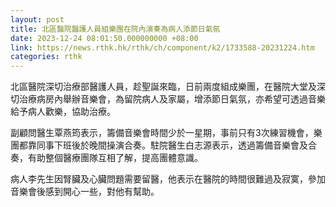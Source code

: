 ```yaml
---
layout: post
title: 北區醫院醫護人員組樂團在院內演奏為病人添節日氣氛
date: 2023-12-24 08:01:50.000000000 +08:00
link: https://news.rthk.hk/rthk/ch/component/k2/1733588-20231224.htm
categories: rthk
---
```


北區醫院深切治療部醫護人員，趁聖誕來臨，日前兩度組成樂團，在醫院大堂及深切治療病房內舉辦音樂會，為留院病人及家屬，增添節日氣氛，亦希望可透過音樂給予病人歡樂，協助治療。

副顧問醫生覃燕筠表示，籌備音樂會時間少於一星期，事前只有3次練習機會，樂團都靠同事下班後於晚間操演合奏。駐院醫生白志源表示，透過籌備音樂會及合奏，有助整個醫療團隊互相了解，提高團體意識。

病人李先生因腎臟及心臟問題需要留醫，他表示在醫院的時間很難過及寂寞，參加音樂會後感到開心一些，對他有幫助。

